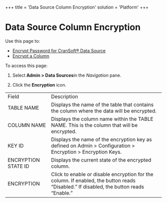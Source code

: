 +++
title = 'Data Source Column Encryption'
solution = 'Platform'
+++

# Data Source Column Encryption

<div class="use">

Use this page to:

  - [Encrypt Password for CranSoft® Data
    Source](../Use_Cases/Encrypt_Password_for_CranSoft_DataSource.htm)
  - [Encrypt a Column](../../WebApp_Dev/Encrypt_a_Column.htm)

</div>

To access this page:

1.  Select<span style="font-weight: bold;"> Admin \> Data
    Sources</span>in the *Navigation* pane.

2.  Click the <span style="font-weight: bold;">Encryption</span>
icon.

|                     |                                                                                                                                        |
| ------------------- | -------------------------------------------------------------------------------------------------------------------------------------- |
| Field               | Description                                                                                                                            |
| TABLE NAME          | Displays the name of the table that contains the column where the data will be encrypted.                                              |
| COLUMN NAME         | Displays the column name within the TABLE NAME. This is the column that will be encrypted.                                             |
| KEY ID              | Displays the name of the encryption key as defined on Admin \> Configuration \> Encryption \> Encryption Keys.                         |
| ENCRYPTION STATE ID | Displays the current state of the encrypted column.                                                                                    |
| ENCRYPTION          | Click to enable or disable encryption for the column. If enabled, the button reads “Disabled.” If disabled, the button reads “Enable.” |
